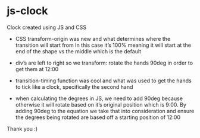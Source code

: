 # js-clock

Clock created using JS and CSS

- CSS transform-origin was new and what determines where the transition will start from
In this case it’s 100% meaning it will start at the end of the shape vs the middle which is the default 

- div’s are left to right so we transform: rotate the hands 90deg in order to get them at 12:00

- transition-timing function was cool and what was used to get the hands to tick like a clock, specifically the second hand 

- when calculating the degrees in JS, we need to add 90deg because otherwise it will rotate based on it’s original position which is 9:00. By adding 90deg to the equation we take that into consideration and ensure the degrees being rotated are based off a starting position of 12:00 

Thank you :) 
